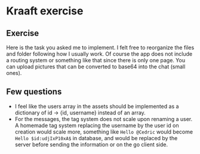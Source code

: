 
# Kraaft exercise

## Exercise

Here is the task you asked me to implement. I felt free to reorganize the files and folder following how I usually work.
Of course the app does not include a routing system or something like that since there is only one page.
You can upload pictures that can be converted to base64 into the chat (small ones).

## Few questions

- I feel like the users array in the assets should be implemented as a dictionary of id -> {id, username} instead of an array.
- For the messages, the tag system does not scale upon renaming a user. A homemade tag system replacing the username by the user id on creation would scale more, something like `Hello @Cedric` would become `Hello $id:udjIxP10xA$` in database, and would be replaced by the server before sending the information or on the go client side.
